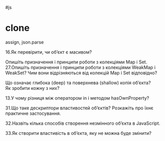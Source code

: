 #js


# clone 
assign, 
json.parse


16.Як перевірити, чи об’єкт є масивом?

Опишіть призначення і принципи роботи з колекціями Map і Set.
27.Опишіть призначення і принципи роботи з колекціями WeakMap і WeakSet? Чим вони відрізняються від колекцій Map і Set відповідно?

Що означає глибока (deep) та поверхнева (shallow) копія об’єкта? Як зробити кожну з них?

13.У чому різниця між оператором in і методом hasOwnProperty?

31.Що таке дескриптори властивостей об’єктів? Розкажіть про їхнє практичне застосування.

32.Назвіть кілька способів створення незмінного об’єкта в JavaScript.

33.Як створити властивість в об’єкта, яку не можна буде змінити?